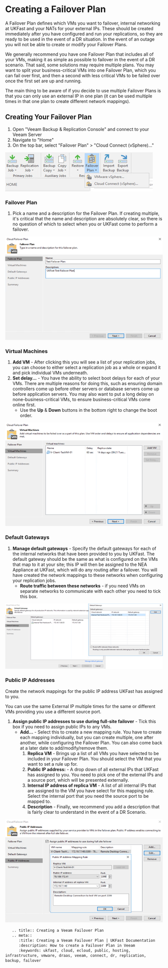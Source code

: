 # Creating a Failover Plan

A Failover Plan defines which VMs you want to failover, internal networking at UKFast and your NATs for your external IPs. These should be created immediately after you have configured and run your replications, so they are ready to be used in the event of a DR situation. In the event of an outage you will not be able to create or modify your Failover Plans.

We generally recommend you have one Failover Plan that includes all of your VMs, making it as simple as possible to failover in the event of a DR scenario. That said, some solutions may require multiple plans. You may want to split your business-critical VMs into one Failover Plan, which you can fail over first, and then a second with less critical VMs to  be failed over once the first set are up and running.

The main thing to be aware of if you decide to use multiple Failover Plans is that you can only use an external IP in one plan (it can be used multiple times in that one plan to create different network mappings).


## Creating Your Failover Plan
1. Open "Veeam Backup & Replication Console" and connect to your Veeam Server
2. Navigate to "Home"
3. On the top bar, select "Failover Plan" > "Cloud Connect (vSphere)..."

![Create Veeam Failover Plan](files/createfailoverplan/createfailoverplan.png)

### Failover Plan
1. Pick a name and a description for the Failover Plan. If creating multiple, it's critical that the name and description are absolutely clear, so there is no question of which to select when you or UKFast come to perform a failover.

![Create Veeam Failover Plan - Failover Plan](files/createfailoverplan/createfailoverplan_failoverplan.png)

### Virtual Machines

1. **Add VM** - After clicking this you will see a list of your replication jobs, you can choose to either select a replication job as a whole or expand it and pick individual VMs underneath.
2. **Set delay...** - You have the ability to select boot delays for each of your VMs. There are multiple reasons for doing this, such as ensuring domain controllers come up before other servers or database servers come up before application servers. You may also want to put a long delay on none-business-critical VMs, to ensure business-critical VMs come online first.
    * Use the **Up** & **Down** buttons in the bottom right to change the boot order.

![Create Veeam Failover Plan - Virtual Machines](files/createfailoverplan/createfailoverplan_virtualmachines.png)

### Default Gateways

1. **Manage default gateways** - Specify the default gateways for each of the internal networks that have been provided to you by UKFast. The default gateway should be the same as what is configured on the VMs that map to it at your site; this IP will then be assigned to the NEA Appliance at UKFast, which will do any routing after a failover. You will have created the network mappings to these networks when configuring your replication jobs.
    * **Route traffic between these networks** - if you need VMs on separate networks to communicate with each other you need to tick this box.


![Create Veeam Failover Plan - Default Gateways](files/createfailoverplan/createfailoverplan_defaultgateways.png)

### Public IP Addresses

Create the network mappings for the public IP address UKFast has assigned to you.

You can use the same External IP multiple times for the same or different VMs providing you use a different source port.


1. **Assign public IP addresses to use during full-site failover** - Tick this box if you need to assign public IPs to any VMs.
    * **Add...** - Select this to create a new mapping rule. You have to create each mapping individually, but you can create multiple, one after another, while configuring the Failover Plan. You can also come back at a later date to add/modify/remove them.
        1. **Replica VM** - Brings up a list of all VMs you have selected to be included in your Failover Plan. You should select the VM that you want to set a rule up for.
        2. **Public IP address:** - A drop down of all external IPs that UKFast has assigned to you. You need to pick one of the external IPs and a source port, which will be presented externally.
        3. **Internal IP address of replica VM** - A list of all internal IPs that are assigned to the VM you have select for this mapping rule. Select the internal port that you need the source port to be mapped to.
        4. **Description** - Finally, we recommend you add a description that is fairly clear to understand in the event of a DR Scenario.

![Create Veeam Failover Plan - Public IP Addresses](files/createfailoverplan/createfailoverplan_publicipaddresses.png)

```eval_rst
   .. title:: Creating a Veeam Failover Plan
   .. meta::
      :title: Creating a Veeam Failover Plan | UKFast Documentation
      :description: How to create a Failover Plan in Veeam
      :keywords: ukfast, cloud, ecloud, public, hosting, infrastructure, vmware, draas, veeam, connect, dr, replication, backup, failover
```
